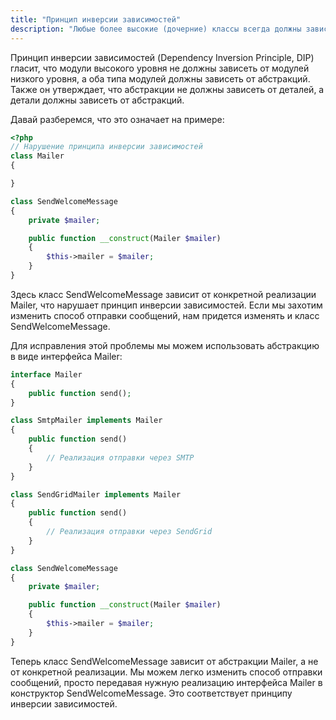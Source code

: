 ```yaml
---
title: "Принцип инверсии зависимостей"
description: "Любые более высокие (дочерние) классы всегда должны зависеть от абстракций, а не от деталей."
---
```


Принцип инверсии зависимостей (Dependency Inversion Principle, DIP) гласит, что модули высокого уровня не должны
зависеть от модулей низкого уровня, а оба типа модулей должны зависеть от абстракций. Также он утверждает, что
абстракции не должны зависеть от деталей, а детали должны зависеть от абстракций.

Давай разберемся, что это означает на примере:

```php
<?php
// Нарушение принципа инверсии зависимостей
class Mailer
{

}

class SendWelcomeMessage
{
    private $mailer;

    public function __construct(Mailer $mailer)
    {
        $this->mailer = $mailer;
    }
}
```

Здесь класс SendWelcomeMessage зависит от конкретной реализации Mailer, что нарушает принцип инверсии зависимостей. Если
мы захотим изменить способ отправки сообщений, нам придется изменять и класс SendWelcomeMessage.

Для исправления этой проблемы мы можем использовать абстракцию в виде интерфейса Mailer:

```php
interface Mailer
{
    public function send();
}

class SmtpMailer implements Mailer
{
    public function send()
    {
        // Реализация отправки через SMTP
    }
}

class SendGridMailer implements Mailer
{
    public function send()
    {
        // Реализация отправки через SendGrid
    }
}

class SendWelcomeMessage
{
    private $mailer;

    public function __construct(Mailer $mailer)
    {
        $this->mailer = $mailer;
    }
}
```

Теперь класс SendWelcomeMessage зависит от абстракции Mailer, а не от конкретной реализации. Мы можем легко изменить
способ отправки сообщений, просто передавая нужную реализацию интерфейса Mailer в конструктор SendWelcomeMessage. Это
соответствует принципу инверсии зависимостей.
